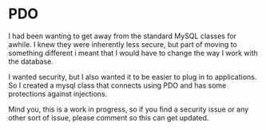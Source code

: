 PDO
===
I had been wanting to get away from the standard MySQL classes for awhile. I knew they were inherently less secure, but part of moving to something different i meant that I would have to change the way I work with the database.

I wanted security, but I also wanted it to be easier to plug in to applications. So I created a mysql class that connects using PDO and has some protections against injections.

Mind you, this is a work in progress, so if you find a security issue or any other sort of issue, please comment so this can get updated.
